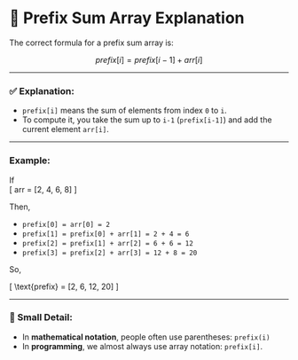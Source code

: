 # 📌 Prefix Sum Array Explanation  

The correct formula for a prefix sum array is:  

$$
prefix[i] = prefix[i-1] + arr[i]
$$


---

### ✅ Explanation:
- `prefix[i]` means the sum of elements from index `0` to `i`.  
- To compute it, you take the sum up to `i-1` (`prefix[i-1]`) and add the current element `arr[i]`.

---

### Example:
If  
\[
arr = [2, 4, 6, 8]
\]

Then,  

- `prefix[0] = arr[0] = 2`  
- `prefix[1] = prefix[0] + arr[1] = 2 + 4 = 6`  
- `prefix[2] = prefix[1] + arr[2] = 6 + 6 = 12`  
- `prefix[3] = prefix[2] + arr[3] = 12 + 8 = 20`  

So,  

\[
\text{prefix} = [2, 6, 12, 20]
\]

---

### 📌 Small Detail:
- In **mathematical notation**, people often use parentheses: `prefix(i)`  
- In **programming**, we almost always use array notation: `prefix[i]`.
